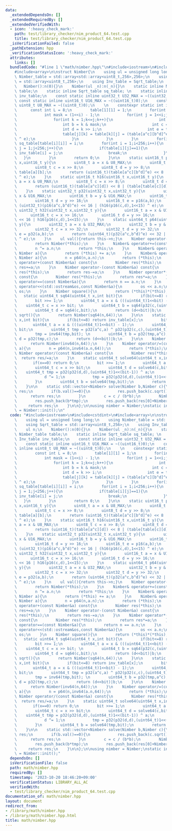 ```yaml
---
data:
  _extendedDependsOn: []
  _extendedRequiredBy: []
  _extendedVerifiedWith:
  - icon: ':heavy_check_mark:'
    path: test/library_checker/nim_product_64.test.cpp
    title: test/library_checker/nim_product_64.test.cpp
  _isVerificationFailed: false
  _pathExtension: hpp
  _verificationStatusIcon: ':heavy_check_mark:'
  attributes:
    links: []
  bundledCode: "#line 1 \"math/nimber.hpp\"\n#include<iostream>\n#include<cstdint>\n\
    #include<array>\n\nstruct Nimber{\n    using ul = unsigned long long;\n    using\
    \ Nimber_table = std::array<std::array<uint8_t,256>,256>;\n    using Sqrt_table\
    \ = std::array<uint8_t,256>;\n    using Inv_table = Sqrt_table;\n    ul n;\n \
    \   Nimber():n(0){}\n    Nimber(ul _n):n(_n){}\n    static inline Nimber_table\
    \ table;\n    static inline Sqrt_table sq_table; \n    static inline Inv_table\
    \ inv_table;\n    const static inline uint32_t U32_MAX = ~((uint32_t)0);\n   \
    \ const static inline uint16_t U16_MAX = ~((uint16_t)0);\n    const static inline\
    \ uint8_t U8_MAX = ~((uint8_t)0);\n    \n    constexpr static int init(){\n  \
    \      const int L = 8;\n        table[1][1] = 1;\n        for(int i = 1;i<L;i<<=1){\n\
    \            int mask = (1<<i) - 1;\n            for(int j = 1<<i;j<1<<(2*i);j++){\n\
    \                for(int k = 1;k<=j;k++){\n                    int a = j & mask;\n\
    \                    int b = k & mask;\n                    int c = j >> i;\n\
    \                    int d = k >> i;\n                    int e = table[a][b];\n\
    \                    table[j][k] = table[k][j] = (table[a^c][b^d]^e) << i | (table[table[c][d]][1<<(i-1)]\
    \ ^ e);\n                }\n            }\n        }\n        for(int i = 0;i<256;i++)\
    \ sq_table[table[i][i]] = i;\n        for(int i = 1;i<256;i++){\n            for(int\
    \ j = 1;j<256;j++){\n                if(table[i][j]==1){\n                   \
    \ inv_table[i] = j;\n                    break;\n                }\n         \
    \   }\n        }\n        return 0;\n    }\n\n    static uint16_t p16(uint16_t\
    \ x,uint16_t y){\n        uint8_t a = x & U8_MAX;\n        uint8_t b = y & U8_MAX;\n\
    \        uint8_t c = x >> 8;\n        uint8_t d = y >> 8;\n        uint8_t e =\
    \ table[a][b];\n        return (uint16_t)(table[a^c][b^d]^e) << 8 | (table[table[c][d]][1<<7]\
    \ ^ e);\n    }\n    static uint16_t h16(uint16_t x,uint16_t y){\n        uint8_t\
    \ a = x & U8_MAX;\n        uint8_t c = x >> 8;\n        uint8_t d = y >> 8;\n\
    \        return (uint16_t)(table[a^c][d]) << 8 | (table[table[c][d]][1<<7]);\n\
    \    }\n    static uint32_t p32(uint32_t x,uint32_t y){\n        uint16_t a =\
    \ x & U16_MAX;\n        uint16_t b = y & U16_MAX;\n        uint16_t c = x >> 16;\n\
    \        uint16_t d = y >> 16;\n        uint16_t e = p16(a,b);\n        return\
    \ (uint32_t)(p16(a^c,b^d)^e) << 16 | (h16(p16(c,d),1<<15) ^ e);\n    }\n    static\
    \ uint32_t h32(uint32_t x,uint32_t y){\n        uint16_t a = x & U16_MAX;\n  \
    \      uint16_t c = x >> 16;\n        uint16_t d = y >> 16;\n        return (uint32_t)(p16(a^c,d))\
    \ << 16 | h16(p16(c,d),1<<15);\n    }\n    static uint64_t p64(uint64_t x,uint64_t\
    \ y){\n        uint32_t a = x & U32_MAX;\n        uint32_t b = y & U32_MAX;\n\
    \        uint32_t c = x >> 32;\n        uint32_t d = y >> 32;\n        uint32_t\
    \ e = p32(a,b);\n        return (uint64_t)(p32(a^c,b^d)^e) << 32 | (h32(p32(c,d),1<<31)\
    \ ^ e);\n    }\n    ul val(){return this->n;}\n    Nimber operator-() const{\n\
    \        return Nimber(*this);\n    }\n    Nimber& operator+=(const Nimber a){\n\
    \        n ^= a.n;\n        return *this;\n    }\n    Nimber& operator-=(const\
    \ Nimber a){\n        return (*this) += a;\n    }\n    Nimber& operator*=(const\
    \ Nimber a){\n        n = p64(n,a.n);\n        return (*this);\n    }\n    Nimber\
    \ operator+(const Nimber&a) const{\n        Nimber res(*this);\n        return\
    \ res+=a;\n    }\n    Nimber operator-(const Nimber&a) const{\n        Nimber\
    \ res(*this);\n        return res-=a;\n    }\n    Nimber operator*(const Nimber&a)\
    \ const{\n        Nimber res(*this);\n        return res*=a;\n    }\n    bool\
    \ operator==(const Nimber&a){\n        return n == a.n;\n    }\n    friend std::ostream&\
    \ operator<<(std::ostream&os,const Nimber&a){\n        os << a.n;\n        return\
    \ os;\n    }\n    Nimber square(){\n        return (*this)*(*this);\n    }\n \
    \   static uint64_t sq64(uint64_t x,int bit){\n        if(bit<=8) return sq_table[x];\n\
    \        bit >>= 1;\n        uint64_t a = x & (((uint64_t)1<<bit) - 1);\n    \
    \    uint64_t c = x >> bit; \n        uint64_t b = sq64(p32(c,(uint64_t)1<<(bit-1))^a,bit);\n\
    \        uint64_t d = sq64(c,bit);\n        return (d<<bit)|b;\n    }\n\n    Nimber\
    \ sqrt(){\n        return Nimber(sq64(n,64));\n    }\n\n    static uint64_t inv64(uint64_t\
    \ x,int bit){\n        if(bit<=8) return inv_table[x];\n        bit >>= 1;\n \
    \       uint64_t a = x & (((uint64_t)1<<bit) - 1);\n        uint64_t c = x >>\
    \ bit;\n        uint64_t tmp = p32(a^c,a) ^ p32(p32(c,c),(uint64_t)1<<(bit-1));\n\
    \        tmp = inv64(tmp,bit); \n        uint64_t b = p32(tmp,a^c);\n        uint64_t\
    \ d = p32(tmp,c);\n        return (d<<bit)|b;\n    }\n\n    Nimber inv(){\n  \
    \      return Nimber(inv64(n,64));\n    }\n    Nimber operator/=(const Nimber\
    \ a){\n        n = p64(n,inv64(a.n,64));\n        return (*this);\n    }\n   \
    \ Nimber operator/(const Nimber&a) const{\n        Nimber res(*this);\n      \
    \  return res/=a;\n    }\n    static uint64_t solve64(uint64_t x,int bit){\n \
    \       if(x==0) return 0;\n        bit >>= 1;\n        uint64_t a = x & (((uint64_t)1<<bit)-1);\n\
    \        uint64_t c = x >> bit;\n        uint64_t d = solve64(c,bit);\n\n    \
    \    uint64_t tmp = p32(p32(d,d),(uint64_t)1<<(bit-1)) ^ a;\n        if(tmp>=((uint64_t)1<<(bit-1))){\n\
    \            d ^= 1;\n            tmp = p32(p32(d,d),(uint64_t)1<<(bit-1)) ^ a;\n\
    \        }\n        uint64_t b = solve64(tmp,bit);\n        return (d<<bit)|b;\n\
    \    }\n\n    static std::vector<Nimber> solve(Nimber b,Nimber c){\n        std::vector<Nimber>\
    \ res;\n        if(b.val()==0){\n            res.push_back(c.sqrt());\n      \
    \      return res;\n        }\n        c = c / (b*b);\n        Nimber tmp = solve64(c.val(),64);\n\
    \        res.push_back(b*tmp);\n        res.push_back(res[0]+Nimber(b));\n   \
    \     return res;\n    }\n\n};\n\nusing nimber = Nimber;\nstatic int Nimber_init\
    \ = Nimber::init();\n"
  code: "#include<iostream>\n#include<cstdint>\n#include<array>\n\nstruct Nimber{\n\
    \    using ul = unsigned long long;\n    using Nimber_table = std::array<std::array<uint8_t,256>,256>;\n\
    \    using Sqrt_table = std::array<uint8_t,256>;\n    using Inv_table = Sqrt_table;\n\
    \    ul n;\n    Nimber():n(0){}\n    Nimber(ul _n):n(_n){}\n    static inline\
    \ Nimber_table table;\n    static inline Sqrt_table sq_table; \n    static inline\
    \ Inv_table inv_table;\n    const static inline uint32_t U32_MAX = ~((uint32_t)0);\n\
    \    const static inline uint16_t U16_MAX = ~((uint16_t)0);\n    const static\
    \ inline uint8_t U8_MAX = ~((uint8_t)0);\n    \n    constexpr static int init(){\n\
    \        const int L = 8;\n        table[1][1] = 1;\n        for(int i = 1;i<L;i<<=1){\n\
    \            int mask = (1<<i) - 1;\n            for(int j = 1<<i;j<1<<(2*i);j++){\n\
    \                for(int k = 1;k<=j;k++){\n                    int a = j & mask;\n\
    \                    int b = k & mask;\n                    int c = j >> i;\n\
    \                    int d = k >> i;\n                    int e = table[a][b];\n\
    \                    table[j][k] = table[k][j] = (table[a^c][b^d]^e) << i | (table[table[c][d]][1<<(i-1)]\
    \ ^ e);\n                }\n            }\n        }\n        for(int i = 0;i<256;i++)\
    \ sq_table[table[i][i]] = i;\n        for(int i = 1;i<256;i++){\n            for(int\
    \ j = 1;j<256;j++){\n                if(table[i][j]==1){\n                   \
    \ inv_table[i] = j;\n                    break;\n                }\n         \
    \   }\n        }\n        return 0;\n    }\n\n    static uint16_t p16(uint16_t\
    \ x,uint16_t y){\n        uint8_t a = x & U8_MAX;\n        uint8_t b = y & U8_MAX;\n\
    \        uint8_t c = x >> 8;\n        uint8_t d = y >> 8;\n        uint8_t e =\
    \ table[a][b];\n        return (uint16_t)(table[a^c][b^d]^e) << 8 | (table[table[c][d]][1<<7]\
    \ ^ e);\n    }\n    static uint16_t h16(uint16_t x,uint16_t y){\n        uint8_t\
    \ a = x & U8_MAX;\n        uint8_t c = x >> 8;\n        uint8_t d = y >> 8;\n\
    \        return (uint16_t)(table[a^c][d]) << 8 | (table[table[c][d]][1<<7]);\n\
    \    }\n    static uint32_t p32(uint32_t x,uint32_t y){\n        uint16_t a =\
    \ x & U16_MAX;\n        uint16_t b = y & U16_MAX;\n        uint16_t c = x >> 16;\n\
    \        uint16_t d = y >> 16;\n        uint16_t e = p16(a,b);\n        return\
    \ (uint32_t)(p16(a^c,b^d)^e) << 16 | (h16(p16(c,d),1<<15) ^ e);\n    }\n    static\
    \ uint32_t h32(uint32_t x,uint32_t y){\n        uint16_t a = x & U16_MAX;\n  \
    \      uint16_t c = x >> 16;\n        uint16_t d = y >> 16;\n        return (uint32_t)(p16(a^c,d))\
    \ << 16 | h16(p16(c,d),1<<15);\n    }\n    static uint64_t p64(uint64_t x,uint64_t\
    \ y){\n        uint32_t a = x & U32_MAX;\n        uint32_t b = y & U32_MAX;\n\
    \        uint32_t c = x >> 32;\n        uint32_t d = y >> 32;\n        uint32_t\
    \ e = p32(a,b);\n        return (uint64_t)(p32(a^c,b^d)^e) << 32 | (h32(p32(c,d),1<<31)\
    \ ^ e);\n    }\n    ul val(){return this->n;}\n    Nimber operator-() const{\n\
    \        return Nimber(*this);\n    }\n    Nimber& operator+=(const Nimber a){\n\
    \        n ^= a.n;\n        return *this;\n    }\n    Nimber& operator-=(const\
    \ Nimber a){\n        return (*this) += a;\n    }\n    Nimber& operator*=(const\
    \ Nimber a){\n        n = p64(n,a.n);\n        return (*this);\n    }\n    Nimber\
    \ operator+(const Nimber&a) const{\n        Nimber res(*this);\n        return\
    \ res+=a;\n    }\n    Nimber operator-(const Nimber&a) const{\n        Nimber\
    \ res(*this);\n        return res-=a;\n    }\n    Nimber operator*(const Nimber&a)\
    \ const{\n        Nimber res(*this);\n        return res*=a;\n    }\n    bool\
    \ operator==(const Nimber&a){\n        return n == a.n;\n    }\n    friend std::ostream&\
    \ operator<<(std::ostream&os,const Nimber&a){\n        os << a.n;\n        return\
    \ os;\n    }\n    Nimber square(){\n        return (*this)*(*this);\n    }\n \
    \   static uint64_t sq64(uint64_t x,int bit){\n        if(bit<=8) return sq_table[x];\n\
    \        bit >>= 1;\n        uint64_t a = x & (((uint64_t)1<<bit) - 1);\n    \
    \    uint64_t c = x >> bit; \n        uint64_t b = sq64(p32(c,(uint64_t)1<<(bit-1))^a,bit);\n\
    \        uint64_t d = sq64(c,bit);\n        return (d<<bit)|b;\n    }\n\n    Nimber\
    \ sqrt(){\n        return Nimber(sq64(n,64));\n    }\n\n    static uint64_t inv64(uint64_t\
    \ x,int bit){\n        if(bit<=8) return inv_table[x];\n        bit >>= 1;\n \
    \       uint64_t a = x & (((uint64_t)1<<bit) - 1);\n        uint64_t c = x >>\
    \ bit;\n        uint64_t tmp = p32(a^c,a) ^ p32(p32(c,c),(uint64_t)1<<(bit-1));\n\
    \        tmp = inv64(tmp,bit); \n        uint64_t b = p32(tmp,a^c);\n        uint64_t\
    \ d = p32(tmp,c);\n        return (d<<bit)|b;\n    }\n\n    Nimber inv(){\n  \
    \      return Nimber(inv64(n,64));\n    }\n    Nimber operator/=(const Nimber\
    \ a){\n        n = p64(n,inv64(a.n,64));\n        return (*this);\n    }\n   \
    \ Nimber operator/(const Nimber&a) const{\n        Nimber res(*this);\n      \
    \  return res/=a;\n    }\n    static uint64_t solve64(uint64_t x,int bit){\n \
    \       if(x==0) return 0;\n        bit >>= 1;\n        uint64_t a = x & (((uint64_t)1<<bit)-1);\n\
    \        uint64_t c = x >> bit;\n        uint64_t d = solve64(c,bit);\n\n    \
    \    uint64_t tmp = p32(p32(d,d),(uint64_t)1<<(bit-1)) ^ a;\n        if(tmp>=((uint64_t)1<<(bit-1))){\n\
    \            d ^= 1;\n            tmp = p32(p32(d,d),(uint64_t)1<<(bit-1)) ^ a;\n\
    \        }\n        uint64_t b = solve64(tmp,bit);\n        return (d<<bit)|b;\n\
    \    }\n\n    static std::vector<Nimber> solve(Nimber b,Nimber c){\n        std::vector<Nimber>\
    \ res;\n        if(b.val()==0){\n            res.push_back(c.sqrt());\n      \
    \      return res;\n        }\n        c = c / (b*b);\n        Nimber tmp = solve64(c.val(),64);\n\
    \        res.push_back(b*tmp);\n        res.push_back(res[0]+Nimber(b));\n   \
    \     return res;\n    }\n\n};\n\nusing nimber = Nimber;\nstatic int Nimber_init\
    \ = Nimber::init();"
  dependsOn: []
  isVerificationFile: false
  path: math/nimber.hpp
  requiredBy: []
  timestamp: '2023-10-20 18:46:20+09:00'
  verificationStatus: LIBRARY_ALL_AC
  verifiedWith:
  - test/library_checker/nim_product_64.test.cpp
documentation_of: math/nimber.hpp
layout: document
redirect_from:
- /library/math/nimber.hpp
- /library/math/nimber.hpp.html
title: math/nimber.hpp
---
```

